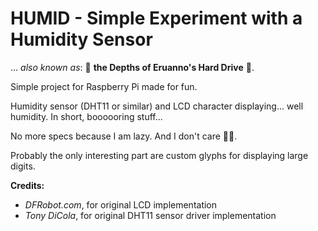 # HUMID - Simple Experiment with a Humidity Sensor

... *also known as*: 💾 **the Depths of Eruanno's Hard Drive** 💾.

Simple project for Raspberry Pi made for fun.

Humidity sensor (DHT11 or similar) and LCD character displaying... well
humidity. In short, boooooring stuff...

No more specs because I am lazy. And I don't care 🤷‍♂️.

Probably the only interesting part are custom glyphs for displaying large
digits.

**Credits:**

- *DFRobot.com*, for original LCD implementation
- *Tony DiCola*, for original DHT11 sensor driver implementation
